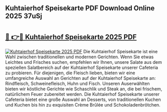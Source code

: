 ## Kuhtaierhof Speisekarte PDF Download Online 2025 37uSj

# <h2><a href="http://gc95l6u.nevu.top/?p=Kuhtaierhof+Speisekarte">🔗 👉🔴 Kuhtaierhof Speisekarte 2025 PDF</a></h2>

[![Kuhtaierhof Speisekarte 2025 PDF](https://i.imgur.com/dBaPXMq.png)](http://gc95l6u.nevu.top/?p=Kuhtaierhof+Speisekarte)
Die Kuhtaierhof Speisekarte ist eine Wahl zwischen traditionellen und modernen Gerichten. Wenn Sie etwas Leichtes und Frisches suchen, empfehlen wir Ihnen, unsere Salate aus dem speziellen Salatbereich auf der Kuhtaierhof Speisekarte unserer Cafeteria zu probieren. Für diejenigen, die Fleisch lieben, bieten wir eine umfangreiche Auswahl an Gerichten auf der Kuhtaierhof Speisekarte an: Rindfleisch, Schweinefleisch, Huhn und Fisch. Unseren Auserwählten bieten wir köstliche Gerichte wie Schaschlik und Steak an, die bei frischem, natürlichem Feuer zubereitet werden. Die Kuhtaierhof Speisekarte unserer Cafeteria bietet eine große Auswahl an Desserts, von traditionellen Kuchen und Kuchen bis hin zu exquisiten Crème Brûlée und Schokoladenbrötchen.
